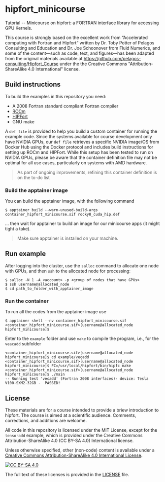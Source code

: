 # hipfort_minicourse
Tutorial -- Minicourse on hipfort: a FORTRAN interface library for accessing GPU Kernels.

This course is strongly based on the excellent work from “Accelerated computing with Fortran and Hipfort” written by Dr. Toby Potter of Pelagos Consulting and Education and Dr. Joe Schoonover from Fluid Numerics, and some of the content—such as code, text, and figures—has been adapted from the original materials available at https://github.com/pelagos-consulting/Hipfort_Course under the the Creative Commons "Attribution-ShareAlike 4.0 International" license.

## Build instructions

To build the examples in this repository you need:

* A 2008 Fortran standard compliant Fortran compiler
* [ROCm](https://rocm.docs.amd.com)
* [HIPFort](https://github.com/ROCm/hipfort)
* GNU make

A `def file` is provided to help you build a custom container for running the example code. Since the systems available for course development only have NVIDIA GPUs, our `def file` retrieves a specific NVIDIA image/OS from Docker Hub using the Docker protocol and includes build instructions for setting up ROCm and HIPFort. While this setup has been tested to run on NVIDIA GPUs, please be aware that the container definition file may not be optimal for all use cases, particularly on systems with AMD hardware.

> As part of ongoing improvements, refining this container definition is on the to-do list

### Build the apptainer image

You can build the apptainer image, with the following command

```shell
$ apptainer build --warn-unused-build-args container_hipfort_minicourse.sif rocky8_cuda_hip.def
```

… then wait for apptainer to build an image for our minicourse apps (it might tight a take).

> Make sure apptainer is installed on your machine.

## Run example

After logging into the cluster, use the `salloc` command to allocate one node with GPUs, and then `ssh` to the allocated node for processing:
```shell
$ salloc -N 1 -A <account> -p <group of nodes that have GPUs>
$ ssh username@allocated_node
$ cd path_to_folder_with_apptainer_image
```
### Run the container

To run all the codes from the apptainer image use

```shell
$ apptainer shell --nv container_hipfort_minicourse.sif
<container_hipfort_minicourse.sif>[username@allocated_node hipfort_minicourse]$
```
Enter to the `example` folder and use `make` to compile the program, i.e., for the `veacadd` subfolder 
```shell
<container_hipfort_minicourse.sif>[username@allocated_node hipfort_minicourse]$ cd example/vecadd
<container_hipfort_minicourse.sif>[username@allocated_node hipfort_minicourse]$ FC=/usr/local/hipfort/bin/hipfc make
<container_hipfort_minicourse.sif>[username@allocated_node hipfort_minicourse]$ ./main
-- Running test 'vecadd' (Fortran 2008 interfaces)- device: Tesla V100-SXM2-32GB -  PASSED!
```
## License

These materials are for a course intended to provide a briew introduction to hipfort. The course is aimed at a scientific audience. Comments, corrections, and additions are welcome.

All code in this repository is licensed under the MIT License, except for the `tensoradd` example, which is provided under the Creative Commons Attribution-ShareAlike 4.0 (CC BY-SA 4.0) International license.

Unless otherwise specified, other (non-code) content is available under a
[Creative Commons Attribution-ShareAlike 4.0 International License][cc-by-sa].

[![CC BY-SA 4.0][cc-by-sa-image]][cc-by-sa]

[cc-by-sa]: http://creativecommons.org/licenses/by-sa/4.0/
[cc-by-sa-image]: https://licensebuttons.net/l/by-sa/4.0/88x31.png

The full text of these licenses is provided in the [LICENSE](https://github.com/ofmla/hipfort_minicourse/blob/main/LICENSE) file.
